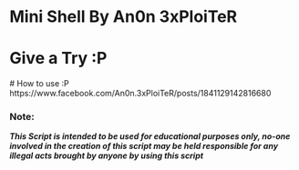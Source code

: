# Mini Shell By An0n 3xPloiTeR
<h1>Give a Try :P</h1>
# How to use :P
https://www.facebook.com/An0n.3xPloiTeR/posts/1841129142816680

### Note:
***This Script is intended to be used for educational purposes only, no-one involved in the creation of this script may be held responsible for any illegal acts brought by anyone by using this script***
